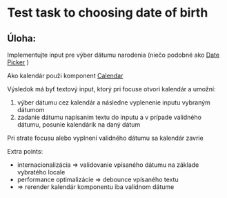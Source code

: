 # Test task to choosing date of birth

## Úloha:

Implementujte input pre výber dátumu narodenia (niečo podobné ako [Date Picker](https://mui.com/x/react-date-pickers/date-picker/#basic-usage) )

Ako kalendár použi komponent [Calendar](https://hypeserver.github.io/react-date-range/#calendar)

Výsledok má byť textový input, ktorý pri focuse otvorí kalendár a umožní:

1. výber dátumu cez kalendár a následne vyplenenie inputu vybraným dátumom
2. zadanie dátumu napísaním textu do inputu a v prípade validného dátumu, posunie kalendárik na daný dátum

Pri strate focusu alebo vyplnení validného dátumu sa kalendár zavrie

Extra points:

- internacionalizácia => validovanie vpísaného dátumu na základe vybratého locale
- performance optimalizácie => debounce vpísaného textu
- => rerender kalendár komponentu iba validnom dátume